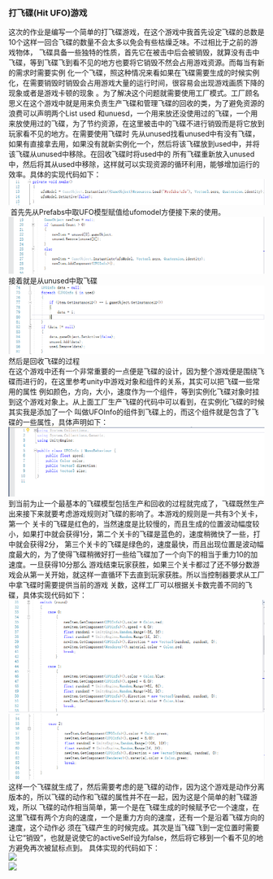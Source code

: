 ### 打飞碟(Hit UFO)游戏<br>

  这次的作业是编写一个简单的打飞碟游戏，在这个游戏中我首先设定飞碟的总数是10个这样一回合飞碟的数量不会太多以免会有些枯燥乏味。不过相比于之前的游戏物体，
飞碟具备一些独特的性质，首先它在被击中后会被销毁，就算没有击中飞碟，等到飞碟飞到看不见的地方也要将它销毁不然会占用游戏资源。而每当有新的需求时需要实例
化一个飞碟，照这种情况来看如果在飞碟需要生成的时候实例化，在需要销毁时销毁会占用游戏大量的运行时间，很容易会出现游戏画质下降的现象或者是游戏卡顿的现象
。为了解决这个问题就需要使用工厂模式。工厂顾名思义在这个游戏中就是用来负责生产飞碟和管理飞碟的回收的类，为了避免资源的浪费可以声明两个List used
和unuesd，一个用来放还没使用过的飞碟，一个用来放使用过的飞碟，为了节约资源，在这里被击中的飞碟不进行销毁而是将它放到玩家看不见的地方。在需要使用飞碟时
先从unused找看unused中有没有飞碟，如果有直接拿去用，如果没有就新实例化一个，然后将该飞碟放到used中，并将该飞碟从unused中移除。在回收飞碟时将used中的
所有飞碟重新放入unused中，然后将其从used中移除，这样就可以实现资源的循环利用，能够增加运行的效率。具体的实现代码如下：<br>
![](https://github.com/flashowner/forth3DHomework/blob/master/%E6%88%AA%E5%9B%BE/%E6%8D%95%E8%8E%B7.PNG)<br>
  首先先从Prefabs中取UFO模型赋值给ufomodel方便接下来的使用。<br>
![](https://github.com/flashowner/forth3DHomework/blob/master/%E6%88%AA%E5%9B%BE/%E6%8D%95%E8%8E%B71.PNG) <br>
接着就是从unused中取飞碟<br>
![](https://github.com/flashowner/forth3DHomework/blob/master/%E6%88%AA%E5%9B%BE/%E6%8D%95%E8%8E%B72.PNG) <br>
然后是回收飞碟的过程<br>
在这个游戏中还有一个非常重要的一点便是飞碟的设计，因为整个游戏便是围绕飞碟而进行的，在这里参考unity中游戏对象和组件的关系，其实可以把飞碟一些常用的属性
例如颜色，方向，大小，速度作为一个组件，等到实例化飞碟对象时挂到这个游戏对象上。从上面工厂生产飞碟的代码中可以看到，在实例化飞碟的时候其实我是添加了一个
叫做UFOInfo的组件到飞碟上的，而这个组件就是包含了飞碟的一些属性，具体声明如下：<br>
![](https://github.com/flashowner/forth3DHomework/blob/master/%E6%88%AA%E5%9B%BE/%E6%8D%95%E8%8E%B73.PNG)<br>
到当前为止一个最基本的飞碟模型包括生产和回收的过程就完成了，飞碟既然生产出来接下来就要考虑游戏规则对飞碟的影响了。本游戏的规则是一共有3个关卡，第一个
关卡的飞碟是红色的，当然速度是比较慢的，而且生成的位置波动幅度较小，如果打中就会获得1分，第二个关卡的飞碟是蓝色的，速度稍微快了一些，打中就会获得2分，
第三个关卡的飞碟是绿色的，速度最快，而且出现位置是波动幅度最大的，为了使得飞碟稍微好打一些给飞碟加了一个向下的相当于重力10的加速度。一旦获得10分那么
游戏结束玩家获胜，如果三个关卡都过了还不够分数游戏会从第一关开始，就这样一直循环下去直到玩家获胜。所以当控制器要求从工厂中拿飞碟时需要提供当前的游戏
关数，这样工厂可以根据关卡数完善不同的飞碟，具体实现代码如下：<br>
![](https://github.com/flashowner/forth3DHomework/blob/master/%E6%88%AA%E5%9B%BE/%E6%8D%95%E8%8E%B74.PNG)<br>
![](https://github.com/flashowner/forth3DHomework/blob/master/%E6%88%AA%E5%9B%BE/%E6%8D%95%E8%8E%B75.PNG)<br>
这样一个飞碟就生成了，然后需要考虑的是飞碟的动作，因为这个游戏是动作分离版本的，所以飞碟的动作和飞碟的属性并不在一起，因为这是个简单的射飞碟游戏，所以
飞碟的动作相当简单，第一个是在飞碟生成的时候赋予它一个速度，在这里飞碟有两个方向的速度，一个是重力方向的速度，还有一个是沿着飞碟方向的速度，这个动作必
须在飞碟产生的时候完成。其次是当飞碟飞到一定位置时需要让它“销毁”，也就是说使它的activeSelf设为false，然后将它移到一个看不见的地方避免再次被鼠标点到。
具体实现的代码如下：<br>
![](https://github.com/flashowner/Picture0/blob/master/%E6%88%AA%E5%9B%BE0/%E6%8D%95%E8%8E%B76.PNG)<br>
![](https://github.com/flashowner/Picture0/blob/master/%E6%88%AA%E5%9B%BE0/%E6%8D%95%E8%8E%B77.PNG)<br>
